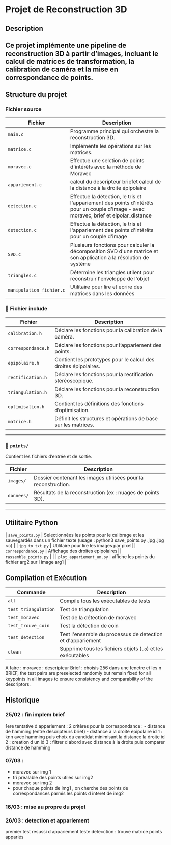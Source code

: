 # Projet de Reconstruction 3D

## Description
Ce projet implémente une pipeline de reconstruction 3D à partir d’images, incluant le calcul de matrices de transformation, la calibration de caméra et la mise en correspondance de points.
---

## Structure du projet

### Fichier source

| Fichier | Description |
|---------|------------|
| `main.c` | Programme principal qui orchestre la reconstruction 3D. |
| `matrice.c` | Implémente les opérations sur les matrices. |
| `moravec.c` | Effectue une selction de points d'intérêts avec la méthode de Moravec|
| `appariement.c` | calcul du descripteur briefet  calcul de la distance à la droite épipolaire|
| `detection.c` | Effectue la détection, le tris et l'appariement des points d'intérêts pour un couple d'image - avec moravec, brief et eipolar_distance|
| `detection.c` | Effectue la détection, le tris et l'appariement des points d'intérêts pour un couple d'image |
| `SVD.c` | Plusieurs fonctions pour calculer la décomposition SVD d'une matrice et son application à la résolution de système|
| `triangles.c` | Détermine les triangles utilent pour reconstruir l'enveloppe de l'objet|
| `manipulation_fichier.c` | Utilitaire pour lire et ecrire des matrices dans les données|

### 📂 Fichier include

| Fichier | Description |
|---------|------------|
| `calibration.h` | Déclare les fonctions pour la calibration de la caméra. |
| `correspondance.h` | Déclare les fonctions pour l’appariement des points. |
| `epipolaire.h` | Contient les prototypes pour le calcul des droites épipolaires. |
| `rectification.h` | Déclare les fonctions pour la rectification stéréoscopique. |
| `triangulation.h` | Déclare les fonctions pour la reconstruction 3D. |
| `optimisation.h` | Contient les définitions des fonctions d’optimisation. |
| `matrice.h` | Définit les structures et opérations de base sur les matrices. |

---

### 📂 `points/`
Contient les fichiers d’entrée et de sortie.

| Fichier | Description |
|---------|------------|
| `images/` | Dossier contenant les images utilisées pour la reconstruction. |
| `donnees/` | Résultats de la reconstruction (ex : nuages de points 3D). |

---
## Utilitaire Python 
| `save_points.py` | Selectionnées les points pour le calibrage et les sauvegardés dans un fichier texte (usage : python3 save_points.py <img1>.jpg <img2>.jpg <c) |
| `jpg_to_txt.py` | Utilitaire pour lire les images par pixel|
| `correspondance.py` | Affichage des droites epipolaires|
| `rassemble_points.py` | |
| `plot_appariement_un.py` | affiche les points du fichier arg2 sur l image arg1 |


## Compilation et Exécution

| Commande               | Description |
|------------------------|-------------|
| `all`                 | Compile tous les exécutables de tests|
| `test_triangulation`  | Test de triangulation|
| `test_moravec`        | Test de la détection de moravec|
| `test_trouve_coin`    | Test la détection de coin |
| `test_detection`    | Test l'ensemble du processus de detection et d'appariement |
| `clean`              | Supprime tous les fichiers objets (`.o`) et les exécutables |



A faire  : 
moravec :  descripteur Brief : 
choisis 256 dans une fenetre et les 
n BRIEF, the test pairs are preselected randomly but remain fixed for all keypoints in all images to ensure consistency and comparability of the descriptors.

## Historique 

### 25/02 : fin implem brief
1ere tentative d appariement : 
 2 critères pour la correspondance : 
    - distance de hamming (entre descripteurs brief)
    - distance à la droite epipolaire
    id 1 : knn avec hamming puis choix du candidat minimisant la distance  la droite
    id 2 : creation d un 
    id 3 : filtrer d abord avec distance à la droite puis comparer distance de hamming


### 07/03 : 
 - moravec sur img 1
 - tri prealable des points  utiles sur img2
 - moravec  sur img 2
 - pour chaque points de img1 , on cherche des points de correspondances parmis les points d interet de img2

### 16/03 : mise au propre du projet

### 26/03 : detection et appariement 
premier test resussi d appariement
teste detecction :  trouve matrice points appariés